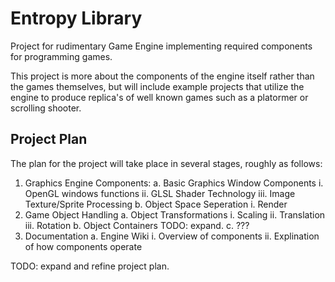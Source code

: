 # Entropy Library
Project for rudimentary Game Engine implementing required components for programming games.

This project is more about the components of the engine itself rather than the games themselves, but will include example projects that utilize the engine to produce replica's of well known games such as a platormer or scrolling shooter.

## Project Plan
The plan for the project will take place in several stages, roughly as follows:

1. Graphics Engine Components:
  a. Basic Graphics Window Components
    i. OpenGL windows functions
    ii. GLSL Shader Technology
    iii. Image Texture/Sprite Processing
  b. Object Space Seperation
    i. Render
2. Game Object Handling
  a. Object Transformations
    i. Scaling
    ii. Translation
    iii. Rotation
  b. Object Containers
    TODO: expand.
  c. ???
3. Documentation
  a. Engine Wiki
    i. Overview of components
    ii. Explination of how components operate

TODO: expand and refine project plan.
